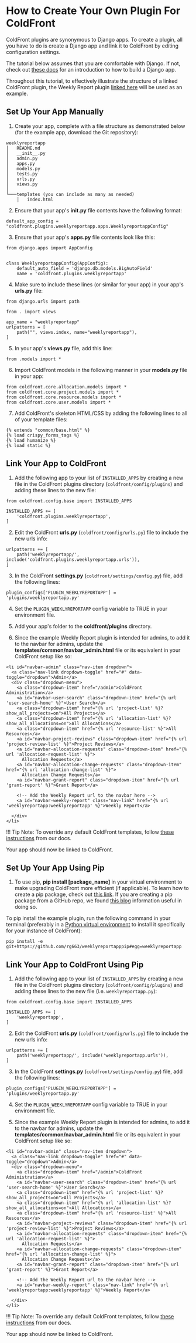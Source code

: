 # How to Create Your Own Plugin For ColdFront

ColdFront plugins are synonymous to Django apps. To create a plugin, all you have to do is create a Django app and link it to ColdFront by editing configuration settings.

The tutorial below assumes that you are comfortable with Django. If not, check out [these docs](https://docs.djangoproject.com/en/4.2/intro/tutorial01/) for an introduction to how to build a Django app.

Throughout this tutorial, to effectively illustrate the structure of a linked ColdFront plugin, the Weekly Report plugin [linked here](https://github.com/rg663/weeklyreportapp) will be used as an example.

## Set Up Your App Manually

1. Create your app, complete with a file structure as demonstrated below (for the example app, download the Git repository):
```
weeklyreportapp
│   README.md  
│   __init__.py
│   admin.py
│   apps.py
│   models.py
│   tests.py
│   urls.py
│   views.py
│
└───templates (you can include as many as needed)
    │   index.html
```
2. Ensure that your app's **__init__.py** file contents have the following format:
```
default_app_config = "coldfront.plugins.weeklyreportapp.apps.WeeklyreportappConfig"
```

3. Ensure that your app's **apps.py** file contents look like this:
```
from django.apps import AppConfig


class WeeklyreportappConfig(AppConfig):
    default_auto_field = 'django.db.models.BigAutoField'
    name = 'coldfront.plugins.weeklyreportapp'
```

4. Make sure to include these lines (or similar for your app) in your app's **urls.py** file:
```
from django.urls import path

from . import views

app_name = "weeklyreportapp"
urlpatterns = [
    path("", views.index, name="weeklyreportapp"),
]
```

5. In your app's **views.py** file, add this line:
```
from .models import *
```
   
6. Import ColdFront models in the following manner in your **models.py** file in your app:
```
from coldfront.core.allocation.models import *
from coldfront.core.project.models import *
from coldfront.core.resource.models import *
from coldfront.core.user.models import *
```
   
7. Add ColdFront's skeleton HTML/CSS by adding the following lines to all of your template files:
```
{% extends "common/base.html" %}
{% load crispy_forms_tags %}
{% load humanize %}
{% load static %}
```

## Link Your App to ColdFront

1. Add the following app to your list of ```INSTALLED_APPS``` by creating a new file in the ColdFront plugins directory (`coldfront/config/plugins`) and adding these lines to the new file:
```
from coldfront.config.base import INSTALLED_APPS

INSTALLED_APPS += [
    'coldfront.plugins.weeklyreportapp',
]
```

2. Edit the ColdFront **urls.py** (`coldfront/config/urls.py`) file to include the new urls info:
```
urlpatterns += [
    path('weeklyreportapp/', include('coldfront.plugins.weeklyreportapp.urls')),
]
```

3. In the ColdFront **settings.py** (`coldfront/settings/config.py`) file, add the following lines:
```
plugin_configs['PLUGIN_WEEKLYREPORTAPP'] = 'plugins/weeklyreportapp.py'
``` 

4. Set the ```PLUGIN_WEEKLYREPORTAPP``` config variable to TRUE in your environment file.

5. Add your app's folder to the **coldfront/plugins** directory.

5. Since the example Weekly Report plugin is intended for admins, to add it to the navbar for admins, update the **templates/common/navbar_admin.html** file or its equivalent in your ColdFront setup like so:
  ```
  <li id="navbar-admin" class="nav-item dropdown">
    <a class="nav-link dropdown-toggle" href="#" data-toggle="dropdown">Admin</a>
    <div class="dropdown-menu">
      <a class="dropdown-item" href="/admin">ColdFront Administration</a>
      <a id="navbar-user-search" class="dropdown-item" href="{% url 'user-search-home' %}">User Search</a>
      <a class="dropdown-item" href="{% url 'project-list' %}?show_all_projects=on">All Projects</a>
      <a class="dropdown-item" href="{% url 'allocation-list' %}?show_all_allocations=on">All Allocations</a>
      <a class="dropdown-item" href="{% url 'resource-list' %}">All Resources</a>
      <a id="navbar-project-reviews" class="dropdown-item" href="{% url 'project-review-list' %}">Project Reviews</a>
      <a id="navbar-allocation-requests" class="dropdown-item" href="{% url 'allocation-request-list' %}">
        Allocation Requests</a>
      <a id="navbar-allocation-change-requests" class="dropdown-item" href="{% url 'allocation-change-list' %}">
        Allocation Change Requests</a>
      <a id="navbar-grant-report" class="dropdown-item" href="{% url 'grant-report' %}">Grant Report</a>

      <!-- Add the Weekly Report url to the navbar here -->
      <a id="navbar-weekly-report" class="nav-link" href="{% url 'weeklyreportapp:weeklyreportapp' %}">Weekly Report</a>

    </div>
  </li>
  ```

!!! Tip
    Note: To override any default ColdFront templates, follow [these instructions](../../config/#custom-branding) from our docs.

Your app should now be linked to ColdFront.

## Set Up Your App Using Pip

1. To use pip, **pip install [package_name]** in your virtual environment to make upgrading ColdFront more efficient (if applicable). To learn how to create a pip package, check out [this link](https://packaging.python.org/en/latest/tutorials/packaging-projects/). If you are creating a pip package from a GitHub repo, we found [this blog](https://dev.to/rf_schubert/how-to-create-a-pip-package-and-host-on-private-github-repo-58pa) information useful in doing so. 

To pip install the example plugin, run the following command in your terminal (preferably in a [Python virtual environment](https://docs.python.org/3/library/venv.html) to install it specifically for your instance of ColdFront):
```
pip install -e git+https://github.com/rg663/weeklyreportapppip#egg=weeklyreportapp
```

## Link Your App to ColdFront Using Pip

1. Add the following app to your list of ```INSTALLED_APPS``` by creating a new file in the ColdFront plugins directory (`coldfront/config/plugins`) and adding these lines to the new file (i.e. `weeklyreportapp.py`):
```
from coldfront.config.base import INSTALLED_APPS

INSTALLED_APPS += [
    'weeklyreportapp',
]
```

2. Edit the ColdFront **urls.py** (`coldfront/config/urls.py`) file to include the new urls info:
```
urlpatterns += [
    path('weeklyreportapp/', include('weeklyreportapp.urls')),
]
```

3. In the ColdFront **settings.py** (`coldfront/settings/config.py`) file, add the following lines:
```
plugin_configs['PLUGIN_WEEKLYREPORTAPP'] = 'plugins/weeklyreportapp.py'
``` 

4. Set the ```PLUGIN_WEEKLYREPORTAPP``` config variable to TRUE in your environment file.

5. Since the example Weekly Report plugin is intended for admins, to add it to the navbar for admins, update the **templates/common/navbar_admin.html** file or its equivalent in your ColdFront setup like so:
  ```
  <li id="navbar-admin" class="nav-item dropdown">
    <a class="nav-link dropdown-toggle" href="#" data-toggle="dropdown">Admin</a>
    <div class="dropdown-menu">
      <a class="dropdown-item" href="/admin">ColdFront Administration</a>
      <a id="navbar-user-search" class="dropdown-item" href="{% url 'user-search-home' %}">User Search</a>
      <a class="dropdown-item" href="{% url 'project-list' %}?show_all_projects=on">All Projects</a>
      <a class="dropdown-item" href="{% url 'allocation-list' %}?show_all_allocations=on">All Allocations</a>
      <a class="dropdown-item" href="{% url 'resource-list' %}">All Resources</a>
      <a id="navbar-project-reviews" class="dropdown-item" href="{% url 'project-review-list' %}">Project Reviews</a>
      <a id="navbar-allocation-requests" class="dropdown-item" href="{% url 'allocation-request-list' %}">
        Allocation Requests</a>
      <a id="navbar-allocation-change-requests" class="dropdown-item" href="{% url 'allocation-change-list' %}">
        Allocation Change Requests</a>
      <a id="navbar-grant-report" class="dropdown-item" href="{% url 'grant-report' %}">Grant Report</a>

      <!-- Add the Weekly Report url to the navbar here -->
      <a id="navbar-weekly-report" class="nav-link" href="{% url 'weeklyreportapp:weeklyreportapp' %}">Weekly Report</a>

    </div>
  </li>
  ```

!!! Tip
    Note: To override any default ColdFront templates, follow [these instructions](../../config/#custom-branding) from our docs.

Your app should now be linked to ColdFront.